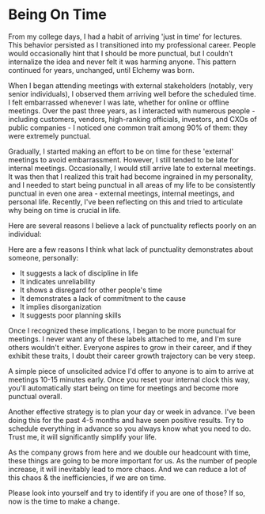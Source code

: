 # Being On Time

From my college days, I had a habit of arriving 'just in time' for lectures. This behavior persisted as I transitioned into my professional career. People would occasionally hint that I should be more punctual, but I couldn't internalize the idea and never felt it was harming anyone. This pattern continued for years, unchanged, until Elchemy was born.

When I began attending meetings with external stakeholders (notably, very senior individuals), I observed them arriving well before the scheduled time. I felt embarrassed whenever I was late, whether for online or offline meetings. Over the past three years, as I interacted with numerous people - including customers, vendors, high-ranking officials, investors, and CXOs of public companies - I noticed one common trait among 90% of them: they were extremely punctual.

Gradually, I started making an effort to be on time for these 'external' meetings to avoid embarrassment. However, I still tended to be late for internal meetings. Occasionally, I would still arrive late to external meetings. It was then that I realized this trait had become ingrained in my personality, and I needed to start being punctual in all areas of my life to be consistently punctual in even one area - external meetings, internal meetings, and personal life. Recently, I've been reflecting on this and tried to articulate why being on time is crucial in life.

Here are several reasons I believe a lack of punctuality reflects poorly on an individual:

Here are a few reasons I think what lack of punctuality demonstrates about someone, personally:
- It suggests a lack of discipline in life
- It indicates unreliability
- It shows a disregard for other people's time
- It demonstrates a lack of commitment to the cause
- It implies disorganization
- It suggests poor planning skills

Once I recognized these implications, I began to be more punctual for meetings. I never want any of these labels attached to me, and I'm sure others wouldn't either. Everyone aspires to grow in their career, and if they exhibit these traits, I doubt their career growth trajectory can be very steep.

A simple piece of unsolicited advice I'd offer to anyone is to aim to arrive at meetings 10-15 minutes early. Once you reset your internal clock this way, you'll automatically start being on time for meetings and become more punctual overall.

Another effective strategy is to plan your day or week in advance. I've been doing this for the past 4-5 months and have seen positive results. Try to schedule everything in advance so you always know what you need to do. Trust me, it will significantly simplify your life.

As the company grows from here and we double our headcount with time, these things are going to be more important for us. As the number of people increase, it will inevitably lead to more chaos. And we can reduce a lot of this chaos & the inefficiencies, if we are on time.

Please look into yourself and try to identify if you are one of those? If so, now is the time to make a change.

